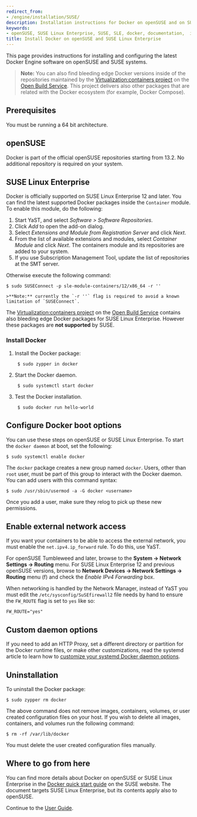 ```yaml
---
redirect_from:
- /engine/installation/SUSE/
description: Installation instructions for Docker on openSUSE and on SUSE Linux Enterprise.
keywords:
- openSUSE, SUSE Linux Enterprise, SUSE, SLE, docker, documentation,  installation
title: Install Docker on openSUSE and SUSE Linux Enterprise
---
```


This page provides instructions for installing and configuring the latest
Docker Engine software on openSUSE and SUSE systems.

>**Note:** You can also find bleeding edge Docker versions inside of the repositories maintained by the [Virtualization:containers project](https://build.opensuse.org/project/show/Virtualization:containers) on the [Open Build Service](https://build.opensuse.org/). This project delivers also other packages that are related with the Docker ecosystem (for example, Docker Compose).

## Prerequisites

You must be running a 64 bit architecture.

## openSUSE

Docker is part of the official openSUSE repositories starting from 13.2. No
additional repository is required on your system.

## SUSE Linux Enterprise

Docker is officially supported on SUSE Linux Enterprise 12 and later. You can find the latest supported Docker packages inside the `Container` module. To enable this module, do the following:

1. Start YaST, and select *Software > Software Repositories*.
2. Click *Add* to open the add-on dialog.
3. Select *Extensions and Module from Registration Server* and click *Next*.
4. From the list of available extensions and modules, select *Container Module* and click *Next*.
   The containers module and its repositories are added to your system.
5. If you use Subscription Management Tool, update the list of repositories at the SMT server.

Otherwise execute the following command:

    $ sudo SUSEConnect -p sle-module-containers/12/x86_64 -r ''

    >**Note:** currently the `-r ''` flag is required to avoid a known limitation of `SUSEConnect`.

The [Virtualization:containers project](https://build.opensuse.org/project/show/Virtualization:containers)
on the [Open Build Service](https://build.opensuse.org/) contains also bleeding
edge Docker packages for SUSE Linux Enterprise. However these packages are
**not supported** by SUSE.

### Install Docker

1. Install the Docker package:

        $ sudo zypper in docker

2. Start the Docker daemon.

        $ sudo systemctl start docker

3. Test the Docker installation.

        $ sudo docker run hello-world

## Configure Docker boot options

You can use these steps on openSUSE or SUSE Linux Enterprise. To start the `docker daemon` at boot, set the following:

    $ sudo systemctl enable docker

The `docker` package creates a new group named `docker`. Users, other than
`root` user, must be part of this group to interact with the
Docker daemon. You can add users with this command syntax:

    $ sudo /usr/sbin/usermod -a -G docker <username>

Once you add a user, make sure they relog to pick up these new permissions.

## Enable external network access

If you want your containers to be able to access the external network, you must
enable the `net.ipv4.ip_forward` rule. To do this, use YaST.

For openSUSE Tumbleweed and later, browse to the **System -> Network Settings -> Routing** menu. For SUSE Linux Enterprise 12 and previous openSUSE versions, browse to **Network Devices -> Network Settings -> Routing** menu (f) and check the *Enable IPv4 Forwarding* box.

When networking is handled by the Network Manager, instead of YaST you must edit
the `/etc/sysconfig/SuSEfirewall2` file needs by hand to ensure the `FW_ROUTE`
flag is set to `yes` like so:

    FW_ROUTE="yes"

## Custom daemon options

If you need to add an HTTP Proxy, set a different directory or partition for the
Docker runtime files, or make other customizations, read the systemd article to
learn how to [customize your systemd Docker daemon options](../../admin/systemd.md).

## Uninstallation

To uninstall the Docker package:

    $ sudo zypper rm docker

The above command does not remove images, containers, volumes, or user created
configuration files on your host. If you wish to delete all images, containers,
and volumes run the following command:

    $ rm -rf /var/lib/docker

You must delete the user created configuration files manually.

## Where to go from here

You can find more details about Docker on openSUSE or SUSE Linux Enterprise in the
[Docker quick start guide](https://www.suse.com/documentation/sles-12/dockerquick/data/dockerquick.html)
on the SUSE website. The document targets SUSE Linux Enterprise, but its contents apply also to openSUSE.

Continue to the [User Guide](../../userguide/index.md).
